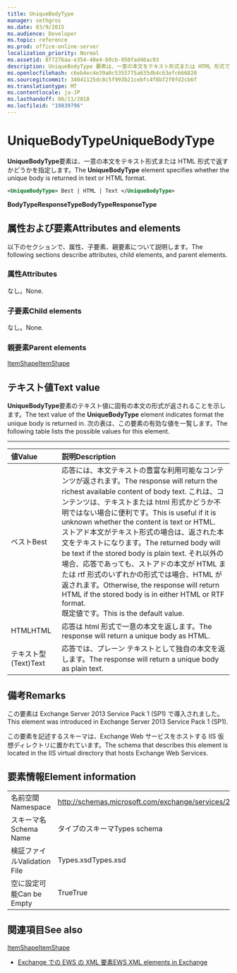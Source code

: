 ```yaml
---
title: UniqueBodyType
manager: sethgros
ms.date: 03/9/2015
ms.audience: Developer
ms.topic: reference
ms.prod: office-online-server
localization_priority: Normal
ms.assetid: 8f7276aa-e354-40e4-b9cb-950fad46ac93
description: UniqueBodyType 要素は、一意の本文をテキスト形式または HTML 形式で返すかどうかを指定します。
ms.openlocfilehash: c6eb4ec4e39a0c5355775a635db4c63efc666820
ms.sourcegitcommit: 34041125dc8c5f993b21cebfc4f8b72f0fd2cb6f
ms.translationtype: MT
ms.contentlocale: ja-JP
ms.lasthandoff: 06/11/2018
ms.locfileid: "19839796"
---
```

# <a name="uniquebodytype"></a><span data-ttu-id="afb09-103">UniqueBodyType</span><span class="sxs-lookup"><span data-stu-id="afb09-103">UniqueBodyType</span></span>

<span data-ttu-id="afb09-104">**UniqueBodyType**要素は、一意の本文をテキスト形式または HTML 形式で返すかどうかを指定します。</span><span class="sxs-lookup"><span data-stu-id="afb09-104">The **UniqueBodyType** element specifies whether the unique body is returned in text or HTML format.</span></span> 
  
```XML
<UniqueBodyType> Best | HTML | Text </UniqueBodyType>
```

 <span data-ttu-id="afb09-105">**BodyTypeResponseType**</span><span class="sxs-lookup"><span data-stu-id="afb09-105">**BodyTypeResponseType**</span></span>
## <a name="attributes-and-elements"></a><span data-ttu-id="afb09-106">属性および要素</span><span class="sxs-lookup"><span data-stu-id="afb09-106">Attributes and elements</span></span>

<span data-ttu-id="afb09-107">以下のセクションで、属性、子要素、親要素について説明します。</span><span class="sxs-lookup"><span data-stu-id="afb09-107">The following sections describe attributes, child elements, and parent elements.</span></span>
  
### <a name="attributes"></a><span data-ttu-id="afb09-108">属性</span><span class="sxs-lookup"><span data-stu-id="afb09-108">Attributes</span></span>

<span data-ttu-id="afb09-109">なし。</span><span class="sxs-lookup"><span data-stu-id="afb09-109">None.</span></span>
  
### <a name="child-elements"></a><span data-ttu-id="afb09-110">子要素</span><span class="sxs-lookup"><span data-stu-id="afb09-110">Child elements</span></span>

<span data-ttu-id="afb09-111">なし。</span><span class="sxs-lookup"><span data-stu-id="afb09-111">None.</span></span>
  
### <a name="parent-elements"></a><span data-ttu-id="afb09-112">親要素</span><span class="sxs-lookup"><span data-stu-id="afb09-112">Parent elements</span></span>

[<span data-ttu-id="afb09-113">ItemShape</span><span class="sxs-lookup"><span data-stu-id="afb09-113">ItemShape</span></span>](itemshape.md)
  
## <a name="text-value"></a><span data-ttu-id="afb09-114">テキスト値</span><span class="sxs-lookup"><span data-stu-id="afb09-114">Text value</span></span>

<span data-ttu-id="afb09-115">**UniqueBodyType**要素のテキスト値に固有の本文の形式が返されることを示します。</span><span class="sxs-lookup"><span data-stu-id="afb09-115">The text value of the **UniqueBodyType** element indicates format the unique body is returned in.</span></span> <span data-ttu-id="afb09-116">次の表は、この要素の有効な値を一覧します。</span><span class="sxs-lookup"><span data-stu-id="afb09-116">The following table lists the possible values for this element.</span></span> 
  
****

|<span data-ttu-id="afb09-117">**値**</span><span class="sxs-lookup"><span data-stu-id="afb09-117">**Value**</span></span>|<span data-ttu-id="afb09-118">**説明**</span><span class="sxs-lookup"><span data-stu-id="afb09-118">**Description**</span></span>|
|:-----|:-----|
|<span data-ttu-id="afb09-119">ベスト</span><span class="sxs-lookup"><span data-stu-id="afb09-119">Best</span></span>  <br/> |<span data-ttu-id="afb09-120">応答には、本文テキストの豊富な利用可能なコンテンツが返されます。</span><span class="sxs-lookup"><span data-stu-id="afb09-120">The response will return the richest available content of body text.</span></span> <span data-ttu-id="afb09-121">これは、コンテンツは、テキストまたは html 形式かどうか不明ではない場合に便利です。</span><span class="sxs-lookup"><span data-stu-id="afb09-121">This is useful if it is unknown whether the content is text or HTML.</span></span>  <br/> <span data-ttu-id="afb09-122">ストアド本文がテキスト形式の場合は、返された本文をテキストになります。</span><span class="sxs-lookup"><span data-stu-id="afb09-122">The returned body will be text if the stored body is plain text.</span></span> <span data-ttu-id="afb09-123">それ以外の場合、応答であっても、ストアドの本文が HTML または rtf 形式のいずれかの形式では場合、HTML が返されます。</span><span class="sxs-lookup"><span data-stu-id="afb09-123">Otherwise, the response will return HTML if the stored body is in either HTML or RTF format.</span></span>  <br/> <span data-ttu-id="afb09-124">既定値です。</span><span class="sxs-lookup"><span data-stu-id="afb09-124">This is the default value.</span></span>  <br/> |
|<span data-ttu-id="afb09-125">HTML</span><span class="sxs-lookup"><span data-stu-id="afb09-125">HTML</span></span>  <br/> |<span data-ttu-id="afb09-126">応答は html 形式で一意の本文を返します。</span><span class="sxs-lookup"><span data-stu-id="afb09-126">The response will return a unique body as HTML.</span></span>  <br/> |
|<span data-ttu-id="afb09-127">テキスト型 (Text)</span><span class="sxs-lookup"><span data-stu-id="afb09-127">Text</span></span>  <br/> |<span data-ttu-id="afb09-128">応答では、プレーン テキストとして独自の本文を返します。</span><span class="sxs-lookup"><span data-stu-id="afb09-128">The response will return a unique body as plain text.</span></span>  <br/> |
   
## <a name="remarks"></a><span data-ttu-id="afb09-129">備考</span><span class="sxs-lookup"><span data-stu-id="afb09-129">Remarks</span></span>

<span data-ttu-id="afb09-130">この要素は Exchange Server 2013 Service Pack 1 (SP1) で導入されました。</span><span class="sxs-lookup"><span data-stu-id="afb09-130">This element was introduced in Exchange Server 2013 Service Pack 1 (SP1).</span></span>
  
<span data-ttu-id="afb09-131">この要素を記述するスキーマは、Exchange Web サービスをホストする IIS 仮想ディレクトリに置かれています。</span><span class="sxs-lookup"><span data-stu-id="afb09-131">The schema that describes this element is located in the IIS virtual directory that hosts Exchange Web Services.</span></span>
  
## <a name="element-information"></a><span data-ttu-id="afb09-132">要素情報</span><span class="sxs-lookup"><span data-stu-id="afb09-132">Element information</span></span>

|||
|:-----|:-----|
|<span data-ttu-id="afb09-133">名前空間</span><span class="sxs-lookup"><span data-stu-id="afb09-133">Namespace</span></span>  <br/> |http://schemas.microsoft.com/exchange/services/2006/types  <br/> |
|<span data-ttu-id="afb09-134">スキーマ名</span><span class="sxs-lookup"><span data-stu-id="afb09-134">Schema Name</span></span>  <br/> |<span data-ttu-id="afb09-135">タイプのスキーマ</span><span class="sxs-lookup"><span data-stu-id="afb09-135">Types schema</span></span>  <br/> |
|<span data-ttu-id="afb09-136">検証ファイル</span><span class="sxs-lookup"><span data-stu-id="afb09-136">Validation File</span></span>  <br/> |<span data-ttu-id="afb09-137">Types.xsd</span><span class="sxs-lookup"><span data-stu-id="afb09-137">Types.xsd</span></span>  <br/> |
|<span data-ttu-id="afb09-138">空に設定可能</span><span class="sxs-lookup"><span data-stu-id="afb09-138">Can be Empty</span></span>  <br/> |<span data-ttu-id="afb09-139">True</span><span class="sxs-lookup"><span data-stu-id="afb09-139">True</span></span>  <br/> |
   
## <a name="see-also"></a><span data-ttu-id="afb09-140">関連項目</span><span class="sxs-lookup"><span data-stu-id="afb09-140">See also</span></span>



[<span data-ttu-id="afb09-141">ItemShape</span><span class="sxs-lookup"><span data-stu-id="afb09-141">ItemShape</span></span>](itemshape.md)


- [<span data-ttu-id="afb09-142">Exchange での EWS の XML 要素</span><span class="sxs-lookup"><span data-stu-id="afb09-142">EWS XML elements in Exchange</span></span>](ews-xml-elements-in-exchange.md)

